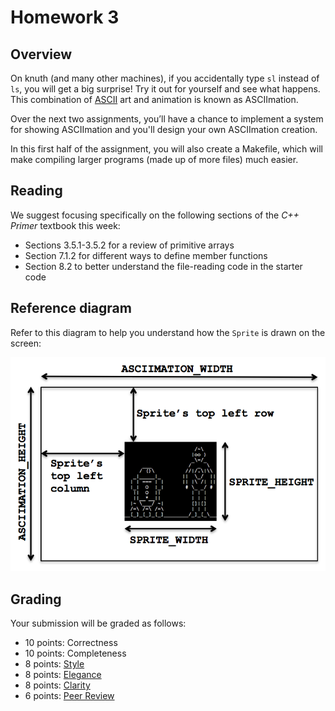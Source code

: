 # Homework 3

## Overview

On knuth (and many other machines), if you accidentally type `sl` instead of `ls`, you will get a big surprise!
Try it out for yourself and see what happens.
This combination of [ASCII](https://en.wikipedia.org/wiki/ASCII) art and animation is known as ASCIImation.

Over the next two assignments, you’ll have a chance to implement a system for showing ASCIImation and you'll design your own ASCIImation creation.

In this first half of the assignment, you will also create a Makefile, which will make compiling larger programs (made up of more files) much easier. 

## Reading

We suggest focusing specifically on the following sections of the *C++ Primer* textbook this week:
* Sections 3.5.1-3.5.2 for a review of primitive arrays
* Section 7.1.2 for different ways to define member functions
* Section 8.2 to better understand the file-reading code in the starter code

## Reference diagram

Refer to this diagram to help you understand how the `Sprite` is drawn on the screen:

![Asciimation Diagram](asciimation/spriteImages/asciimationDiagram.png)

## Grading
Your submission will be graded as follows:
* 10 points: Correctness
* 10 points: Completeness
* 8 points: [Style](https://github.com/hmc-cs70-fall2016/Materials/wiki/Grading-Guidelines#style)
* 8 points: [Elegance](https://github.com/hmc-cs70-fall2016/Materials/wiki/Grading-Guidelines#elegance)
* 8 points: [Clarity](https://github.com/hmc-cs70-fall2016/Materials/wiki/Grading-Guidelines#clarity)
* 6 points: [Peer Review](https://github.com/hmc-cs70-fall2016/Materials/wiki/Grading-Guidelines#peer_review)
